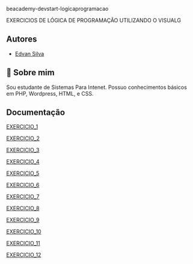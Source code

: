 beacademy-devstart-logicaprogramacao

EXERCICIOS DE LÓGICA DE PROGRAMAÇÃO
UTILIZANDO O VISUALG


## Autores

- [Edvan Silva](https://github.com/eedvansilva)


## 🚀 Sobre mim


Sou estudante de Sistemas Para Intenet.
Possuo conhecimentos básicos em PHP, Wordpress, HTML,  e CSS.

## Documentação

[EXERCICIO_1](https://github.com/eedvansilva/beacademy-devstart-logicaprogramacao/blob/ea03a68d0a8d7049034a7d4f5c381d592e7acb6f/EXERCICIO_1.ALG)

[EXERCICIO_2](https://github.com/eedvansilva/beacademy-devstart-logicaprogramacao/blob/ea03a68d0a8d7049034a7d4f5c381d592e7acb6f/EXERCICIO_2.ALG)

[EXERCICIO_3](https://github.com/eedvansilva/beacademy-devstart-logicaprogramacao/blob/e23d7f974444d2b14daf9f7d8361813bc2f662e0/EXERCICIO_3.ALG)

[EXERCICIO_4](https://github.com/eedvansilva/beacademy-devstart-logicaprogramacao/blob/e23d7f974444d2b14daf9f7d8361813bc2f662e0/EXERCICIO_4.ALG)

[EXERCICIO_5](https://github.com/eedvansilva/beacademy-devstart-logicaprogramacao/blob/e23d7f974444d2b14daf9f7d8361813bc2f662e0/EXERCICIO_5.ALG)

[EXERCICIO_6](https://github.com/eedvansilva/beacademy-devstart-logicaprogramacao/blob/e23d7f974444d2b14daf9f7d8361813bc2f662e0/EXERCICIO_6.ALG)

[EXERCICIO_7](https://github.com/eedvansilva/beacademy-devstart-logicaprogramacao/blob/e23d7f974444d2b14daf9f7d8361813bc2f662e0/EXERCICIO_7.ALG)

[EXERCICIO_8](https://github.com/eedvansilva/beacademy-devstart-logicaprogramacao/blob/e23d7f974444d2b14daf9f7d8361813bc2f662e0/EXERCICIO_8.ALG)

[EXERCICIO_9](https://github.com/eedvansilva/beacademy-devstart-logicaprogramacao/blob/e23d7f974444d2b14daf9f7d8361813bc2f662e0/EXERCICIO_9.ALG)

[EXERCICIO_10](https://github.com/eedvansilva/beacademy-devstart-logicaprogramacao/blob/e23d7f974444d2b14daf9f7d8361813bc2f662e0/EXERCICIO_10.ALG)

[EXERCICIO_11](https://github.com/eedvansilva/beacademy-devstart-logicaprogramacao/blob/e23d7f974444d2b14daf9f7d8361813bc2f662e0/EXERCICIO_11.ALG)

[EXERCICIO_12](https://github.com/eedvansilva/beacademy-devstart-logicaprogramacao/blob/e23d7f974444d2b14daf9f7d8361813bc2f662e0/EXERCICIO_12.ALG)
